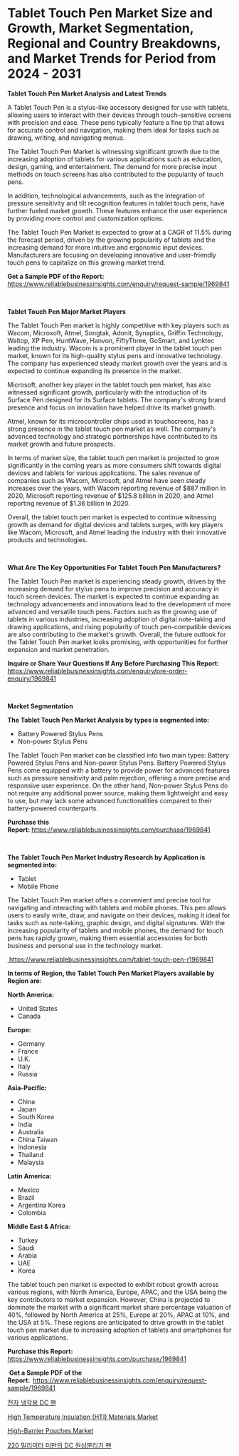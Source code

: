 <p><h1>Tablet Touch Pen Market Size and Growth, Market Segmentation, Regional and Country Breakdowns, and Market Trends for Period from 2024 -  2031</h1></p><p><strong>Tablet Touch Pen Market Analysis and Latest Trends</strong></p>
<p><p>A Tablet Touch Pen is a stylus-like accessory designed for use with tablets, allowing users to interact with their devices through touch-sensitive screens with precision and ease. These pens typically feature a fine tip that allows for accurate control and navigation, making them ideal for tasks such as drawing, writing, and navigating menus.</p><p>The Tablet Touch Pen Market is witnessing significant growth due to the increasing adoption of tablets for various applications such as education, design, gaming, and entertainment. The demand for more precise input methods on touch screens has also contributed to the popularity of touch pens.</p><p>In addition, technological advancements, such as the integration of pressure sensitivity and tilt recognition features in tablet touch pens, have further fueled market growth. These features enhance the user experience by providing more control and customization options.</p><p>The Tablet Touch Pen Market is expected to grow at a CAGR of 11.5% during the forecast period, driven by the growing popularity of tablets and the increasing demand for more intuitive and ergonomic input devices. Manufacturers are focusing on developing innovative and user-friendly touch pens to capitalize on this growing market trend.</p></p>
<p><strong>Get a Sample PDF of the Report:&nbsp;</strong> <a href="https://www.reliablebusinessinsights.com/enquiry/request-sample/1969841">https://www.reliablebusinessinsights.com/enquiry/request-sample/1969841</a></p>
<p>&nbsp;</p>
<p><strong>Tablet Touch Pen Major Market Players</strong></p>
<p><p>The Tablet Touch Pen market is highly competitive with key players such as Wacom, Microsoft, Atmel, Songtak, Adonit, Synaptics, Griffin Technology, Waltop, XP Pen, HuntWave, Hanvon, FiftyThree, GoSmart, and Lynktec leading the industry. Wacom is a prominent player in the tablet touch pen market, known for its high-quality stylus pens and innovative technology. The company has experienced steady market growth over the years and is expected to continue expanding its presence in the market.</p><p>Microsoft, another key player in the tablet touch pen market, has also witnessed significant growth, particularly with the introduction of its Surface Pen designed for its Surface tablets. The company's strong brand presence and focus on innovation have helped drive its market growth.</p><p>Atmel, known for its microcontroller chips used in touchscreens, has a strong presence in the tablet touch pen market as well. The company's advanced technology and strategic partnerships have contributed to its market growth and future prospects.</p><p>In terms of market size, the tablet touch pen market is projected to grow significantly in the coming years as more consumers shift towards digital devices and tablets for various applications. The sales revenue of companies such as Wacom, Microsoft, and Atmel have seen steady increases over the years, with Wacom reporting revenue of $887 million in 2020, Microsoft reporting revenue of $125.8 billion in 2020, and Atmel reporting revenue of $1.36 billion in 2020.</p><p>Overall, the tablet touch pen market is expected to continue witnessing growth as demand for digital devices and tablets surges, with key players like Wacom, Microsoft, and Atmel leading the industry with their innovative products and technologies.</p></p>
<p>&nbsp;</p>
<p><strong>What Are The Key Opportunities For Tablet Touch Pen Manufacturers?</strong></p>
<p><p>The Tablet Touch Pen market is experiencing steady growth, driven by the increasing demand for stylus pens to improve precision and accuracy in touch screen devices. The market is expected to continue expanding as technology advancements and innovations lead to the development of more advanced and versatile touch pens. Factors such as the growing use of tablets in various industries, increasing adoption of digital note-taking and drawing applications, and rising popularity of touch pen-compatible devices are also contributing to the market's growth. Overall, the future outlook for the Tablet Touch Pen market looks promising, with opportunities for further expansion and market penetration.</p></p>
<p><strong>Inquire or Share Your Questions If Any Before Purchasing This Report:</strong> <a href="https://www.reliablebusinessinsights.com/enquiry/pre-order-enquiry/1969841">https://www.reliablebusinessinsights.com/enquiry/pre-order-enquiry/1969841</a></p>
<p>&nbsp;</p>
<p><strong>Market Segmentation</strong></p>
<p><strong>The Tablet Touch Pen Market Analysis by types is segmented into:</strong></p>
<p><ul><li>Battery Powered Stylus Pens</li><li>Non-power Stylus Pens</li></ul></p>
<p><p>The Tablet Touch Pen market can be classified into two main types: Battery Powered Stylus Pens and Non-power Stylus Pens. Battery Powered Stylus Pens come equipped with a battery to provide power for advanced features such as pressure sensitivity and palm rejection, offering a more precise and responsive user experience. On the other hand, Non-power Stylus Pens do not require any additional power source, making them lightweight and easy to use, but may lack some advanced functionalities compared to their battery-powered counterparts.</p></p>
<p><strong>Purchase this Report:&nbsp;</strong><a href="https://www.reliablebusinessinsights.com/purchase/1969841">https://www.reliablebusinessinsights.com/purchase/1969841</a></p>
<p>&nbsp;</p>
<p><strong>The Tablet Touch Pen Market Industry Research by Application is segmented into:</strong></p>
<p><ul><li>Tablet</li><li>Mobile Phone</li></ul></p>
<p><p>The Tablet Touch Pen market offers a convenient and precise tool for navigating and interacting with tablets and mobile phones. This pen allows users to easily write, draw, and navigate on their devices, making it ideal for tasks such as note-taking, graphic design, and digital signatures. With the increasing popularity of tablets and mobile phones, the demand for touch pens has rapidly grown, making them essential accessories for both business and personal use in the technology market.</p></p>
<p><a href="https://www.reliablebusinessinsights.com/tablet-touch-pen-r1969841">&nbsp;https://www.reliablebusinessinsights.com/tablet-touch-pen-r1969841</a></p>
<p><strong>In terms of Region, the Tablet Touch Pen Market Players available by Region are:</strong></p>
<p>
    <p> <strong> North America: </strong>
        <ul>
            <li>United States</li>
            <li>Canada</li>
        </ul>
        </p> 
    <p> <strong> Europe: </strong>
        <ul>
            <li>Germany</li>
            <li>France</li>
            <li>U.K.</li>
            <li>Italy</li>
            <li>Russia</li>
        </ul>
        </p> 
    <p> <strong> Asia-Pacific: </strong>
        <ul>
            <li>China</li>
            <li>Japan</li>
            <li>South Korea</li>
            <li>India</li>
            <li>Australia</li>
            <li>China Taiwan</li>
            <li>Indonesia</li>
            <li>Thailand</li>
            <li>Malaysia</li>
        </ul>
        </p> 
    <p> <strong> Latin America: </strong>
        <ul>
            <li>Mexico</li>
            <li>Brazil</li>
            <li>Argentina Korea</li>
            <li>Colombia</li>
        </ul>
        </p> 
    <p> <strong> Middle East & Africa: </strong>
        <ul>
            <li>Turkey</li>
            <li>Saudi</li>
            <li>Arabia</li>
            <li>UAE</li>
            <li>Korea</li>
        </ul>
    </p>
    </p>
<p><p>The tablet touch pen market is expected to exhibit robust growth across various regions, with North America, Europe, APAC, and the USA being the key contributors to market expansion. However, China is projected to dominate the market with a significant market share percentage valuation of 40%, followed by North America at 25%, Europe at 20%, APAC at 10%, and the USA at 5%. These regions are anticipated to drive growth in the tablet touch pen market due to increasing adoption of tablets and smartphones for various applications.</p></p>
<p><strong>Purchase this Report: </strong><a href="https://www.reliablebusinessinsights.com/purchase/1969841">https://www.reliablebusinessinsights.com/purchase/1969841</a></p>
<p>&nbsp;<strong>Get a Sample PDF of the Report:&nbsp;&nbsp;</strong><a href="https://www.reliablebusinessinsights.com/enquiry/request-sample/1969841">https://www.reliablebusinessinsights.com/enquiry/request-sample/1969841</a></p>
<p><strong></strong></p>
<p><p><a href="https://github.com/amuji413411/Market-Research-Report-List-1/blob/main/4263180147368.md">전자 냉각용 DC 팬</a></p><p><a href="https://github.com/PeterParrish5/Market-Research-Report-List-5/blob/main/high-temperature-insulation-hti-materials-market.md">High Temperature Insulation (HTI) Materials Market</a></p><p><a href="https://github.com/jhcraigie/Market-Research-Report-List-3/blob/main/high-barrier-pouches-market.md">High-Barrier Pouches Market</a></p><p><a href="https://github.com/msujons1512/Market-Research-Report-List-1/blob/main/8792934147367.md">220 밀리미터 미만의 DC 원심분리기 팬</a></p></p>
